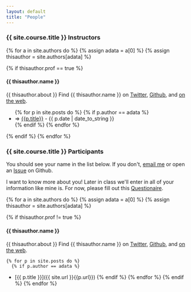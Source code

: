 ```yaml
---
layout: default
title: "People"
---
```



### {{ site.course.title }} Instructors  
{% for a in site.authors do %}
  {% assign adata = a[0] %}
  {% assign thisauthor = site.authors[adata] %}
  
  {% if thisauthor.prof == true %}
#### {{ thisauthor.name }}

{{ thisauthor.about }}  Find {{ thisauthor.name }} on <a href="http://twitter.com/{{thisauthor.twitter}}">Twitter</a>, <a href="http://github.com/{{thisauthor.github}}">Github</a>, and <a href="{{thisauthor.website}}">on the web</a>.

<ul class="posts">
    {% for p in site.posts do %}
      {% if p.author == adata %}
<li><span>=>  <a href="{{ site.url }}{{p.url}}">{{p.title}}</a> - {{ p.date | date_to_string }}</span></li>
      {% endif %}
    {% endfor %}
</ul>

  {% endif %}
{% endfor %}

### {{ site.course.title }} Participants

You should see your name in the list below.  If you don't, [email me](mailto:eah13@live.unc.edu) or open an [Issue](https://github.com/silshack/fall2013/issues) on Github.

I want to know more about you!  Later in class we'll enter in all of your information like mine is.  For now, please fill out this [Questionaire](https://docs.google.com/forms/d/17ARiUX0_7klnWME0vbFzeK9SyskuvB4Lgj3VZDdBTu0/viewform).

{% for a in site.authors do %}
  {% assign adata = a[0] %}
  {% assign thisauthor = site.authors[adata] %}
  
  {% if thisauthor.prof != true %}
#### {{ thisauthor.name }}

{{ thisauthor.about }}  Find {{ thisauthor.name }} on <a href="http://twitter.com/{{thisauthor.twitter}}">Twitter</a>, <a href="http://github.com/{{thisauthor.github}}">Github</a>, and <a href="{{thisauthor.website}}">on the web</a>.

    {% for p in site.posts do %}
      {% if p.author == adata %}
* [{{ p.title }}]({{ site.url }}{{p.url}})
      {% endif %}
    {% endfor %}
  {% endif %}
{% endfor %}


